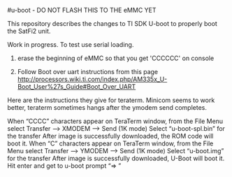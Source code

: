 #u-boot - DO NOT FLASH THIS TO THE eMMC YET

This repository describes the changes to TI SDK U-boot to properly boot the SatFi2 unit.


Work in progress.  To test use serial loading.

1. erase the beginning of eMMC so that you get 'CCCCCC' on console

2. Follow Boot over uart instructions from this page
http://processors.wiki.ti.com/index.php/AM335x_U-Boot_User%27s_Guide#Boot_Over_UART

Here are the instructions they give for teraterm.  Minicom seems to work better, teraterm sometimes hangs after the ymodem send completes.  

When “CCCC” characters appear on TeraTerm window, from the File Menu select Transfer --> XMODEM --> Send (1K mode)
Select “u-boot-spl.bin” for the transfer
After image is successfully downloaded, the ROM code will boot it.
When “C” characters appear on TeraTerm window, from the File Menu select Transfer --> YMODEM --> Send (1K mode)
Select “u-boot.img” for the transfer
After image is successfully downloaded, U-Boot will boot it.
Hit enter and get to u-boot prompt “=> ”

